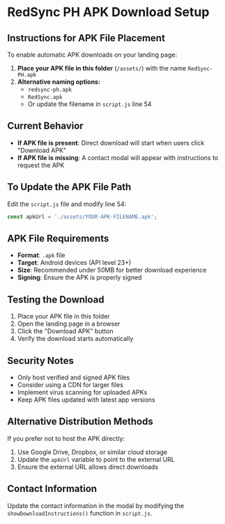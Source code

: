 # RedSync PH APK Download Setup

## Instructions for APK File Placement

To enable automatic APK downloads on your landing page:

1. **Place your APK file in this folder** (`/assets/`) with the name `RedSync-PH.apk`
2. **Alternative naming options:**
   - `redsync-ph.apk`
   - `RedSync.apk`
   - Or update the filename in `script.js` line 54

## Current Behavior

- **If APK file is present**: Direct download will start when users click "Download APK"
- **If APK file is missing**: A contact modal will appear with instructions to request the APK

## To Update the APK File Path

Edit the `script.js` file and modify line 54:
```javascript
const apkUrl = './assets/YOUR-APK-FILENAME.apk';
```

## APK File Requirements

- **Format**: `.apk` file
- **Target**: Android devices (API level 23+)
- **Size**: Recommended under 50MB for better download experience
- **Signing**: Ensure the APK is properly signed

## Testing the Download

1. Place your APK file in this folder
2. Open the landing page in a browser
3. Click the "Download APK" button
4. Verify the download starts automatically

## Security Notes

- Only host verified and signed APK files
- Consider using a CDN for larger files
- Implement virus scanning for uploaded APKs
- Keep APK files updated with latest app versions

## Alternative Distribution Methods

If you prefer not to host the APK directly:
1. Use Google Drive, Dropbox, or similar cloud storage
2. Update the `apkUrl` variable to point to the external URL
3. Ensure the external URL allows direct downloads

## Contact Information

Update the contact information in the modal by modifying the `showDownloadInstructions()` function in `script.js`.
